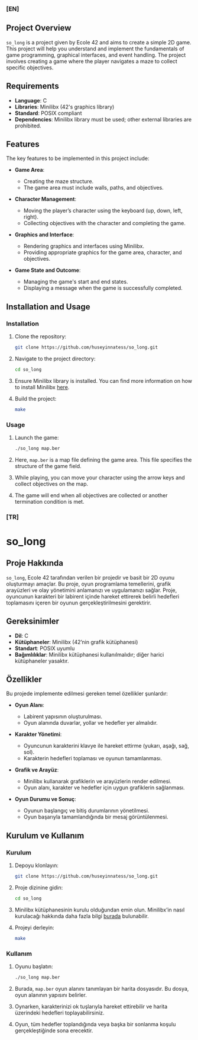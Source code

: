 ### [EN]

## Project Overview

`so_long` is a project given by Ecole 42 and aims to create a simple 2D game. This project will help you understand and implement the fundamentals of game programming, graphical interfaces, and event handling. The project involves creating a game where the player navigates a maze to collect specific objectives.

## Requirements

- **Language**: C
- **Libraries**: Minilibx (42's graphics library)
- **Standard**: POSIX compliant
- **Dependencies**: Minilibx library must be used; other external libraries are prohibited.

## Features

The key features to be implemented in this project include:

- **Game Area**:
  - Creating the maze structure.
  - The game area must include walls, paths, and objectives.

- **Character Management**:
  - Moving the player’s character using the keyboard (up, down, left, right).
  - Collecting objectives with the character and completing the game.

- **Graphics and Interface**:
  - Rendering graphics and interfaces using Minilibx.
  - Providing appropriate graphics for the game area, character, and objectives.

- **Game State and Outcome**:
  - Managing the game's start and end states.
  - Displaying a message when the game is successfully completed.

## Installation and Usage

### Installation

1. Clone the repository:

   ```bash
   git clone https://github.com/huseyinnatess/so_long.git

1. Navigate to the project directory:

   ```bash 
   cd so_long

2. Ensure Minilibx library is installed. You can find more information on how to install Minilibx [here](https://github.com/42Paris/minilibx).

3. Build the project:

   ```bash
   make

### Usage

1. Launch the game:

   ```bash
   ./so_long map.ber

2. Here, `map.ber` is a map file defining the game area. This file specifies the structure of the game field.

3. While playing, you can move your character using the arrow keys and collect objectives on the map.

4. The game will end when all objectives are collected or another termination condition is met.

### [TR]

# so_long

## Proje Hakkında

`so_long`, Ecole 42 tarafından verilen bir projedir ve basit bir 2D oyunu oluşturmayı amaçlar. Bu proje, oyun programlama temellerini, grafik arayüzleri ve olay yönetimini anlamanızı ve uygulamanızı sağlar. Proje, oyuncunun karakteri bir labirent içinde hareket ettirerek belirli hedefleri toplamasını içeren bir oyunun gerçekleştirilmesini gerektirir.

## Gereksinimler

- **Dil**: C
- **Kütüphaneler**: Minilibx (42’nin grafik kütüphanesi)
- **Standart**: POSIX uyumlu
- **Bağımlılıklar**: Minilibx kütüphanesi kullanılmalıdır; diğer harici kütüphaneler yasaktır.

## Özellikler

Bu projede implemente edilmesi gereken temel özellikler şunlardır:

- **Oyun Alanı**:
  - Labirent yapısının oluşturulması.
  - Oyun alanında duvarlar, yollar ve hedefler yer almalıdır.

- **Karakter Yönetimi**:
  - Oyuncunun karakterini klavye ile hareket ettirme (yukarı, aşağı, sağ, sol).
  - Karakterin hedefleri toplaması ve oyunun tamamlanması.

- **Grafik ve Arayüz**:
  - Minilibx kullanarak grafiklerin ve arayüzlerin render edilmesi.
  - Oyun alanı, karakter ve hedefler için uygun grafiklerin sağlanması.

- **Oyun Durumu ve Sonuç**:
  - Oyunun başlangıç ve bitiş durumlarının yönetilmesi.
  - Oyun başarıyla tamamlandığında bir mesaj görüntülenmesi.

## Kurulum ve Kullanım

### Kurulum

1. Depoyu klonlayın:

   ```bash
   git clone https://github.com/huseyinnatess/so_long.git

2. Proje dizinine gidin:

    ```bash
   cd so_long

3. Minilibx kütüphanesinin kurulu olduğundan emin olun. Minilibx’in nasıl kurulacağı hakkında daha fazla bilgi [burada](https://github.com/42Paris/minilibx) bulunabilir.

4. Projeyi derleyin:

    ```bash
   make

### Kullanım

1. Oyunu başlatın:

    ```bash
   ./so_long map.ber

2. Burada, `map.ber` oyun alanını tanımlayan bir harita dosyasıdır. Bu dosya, oyun alanının yapısını belirler.

3. Oynarken, karakterinizi ok tuşlarıyla hareket ettirebilir ve harita üzerindeki hedefleri toplayabilirsiniz.

4. Oyun, tüm hedefler toplandığında veya başka bir sonlanma koşulu gerçekleştiğinde sona erecektir.

